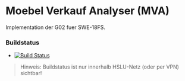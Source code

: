 # Moebel Verkauf Analyser (MVA)


Implementation der G02 fuer SWE-18FS.

### Buildstatus
* [![Build Status](https://jenkins-swe.el.eee.intern/jenkins/buildStatus/icon?job=g02-mva)](https://jenkins-swe.el.eee.intern/jenkins/job/g02-mva/)

> Hinweis: Buildstatus ist nur innerhalb HSLU-Netz (oder per VPN) sichtbar!
